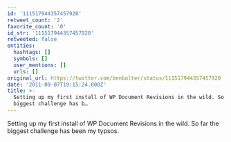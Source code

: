 ```yaml
---
id: '111517944357457920'
retweet_count: '2'
favorite_count: '0'
id_str: '111517944357457920'
retweeted: false
entities:
  hashtags: []
  symbols: []
  user_mentions: []
  urls: []
original_url: https://twitter.com/benbalter/status/111517944357457920
date: '2011-09-07T19:15:24.000Z'
title: >-
  Setting up my first install of WP Document Revisions in the wild. So far the
  biggest challenge has b…
---
```


Setting up my first install of WP Document Revisions in the wild. So far the biggest challenge has been my typsos.